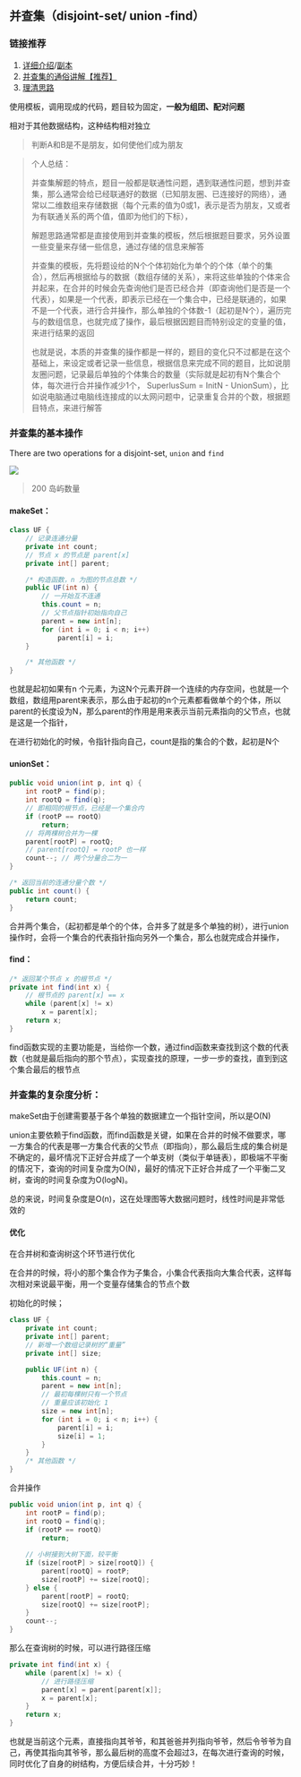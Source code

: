 ## 并查集（disjoint-set/ union -find）

### 链接推荐

1. [详细介绍](https://leetcode-cn.com/problems/friend-circles/solution/union-find-suan-fa-xiang-jie-by-labuladong/)/[副本](https://github.com/yummy-zc/fucking-algorithm/blob/master/%E7%AE%97%E6%B3%95%E6%80%9D%E7%BB%B4%E7%B3%BB%E5%88%97/UnionFind%E7%AE%97%E6%B3%95%E8%AF%A6%E8%A7%A3.md)
2. [并查集的通俗讲解【推荐】](https://github.com/leetcode-pp/91alg-1/issues/71#issuecomment-657518465)
3. [理清思路](https://gitee.com/golong/leetcode/blob/master/thinkings/union-find.md)

使用模板，调用现成的代码，题目较为固定，**一般为组团、配对问题**

相对于其他数据结构，这种结构相对独立

> 判断A和B是不是朋友，如何使他们成为朋友

> 个人总结：
>
> 并查集解题的特点，题目一般都是联通性问题，遇到联通性问题，想到并查集，那么通常会给已经联通好的数据（已知朋友圈、已连接好的网络），通常以二维数组来存储数据（每个元素的值为0或1，表示是否为朋友，又或者为有联通关系的两个值，值即为他们的下标），
>
> 解题思路通常都是直接使用到并查集的模板，然后根据题目要求，另外设置一些变量来存储一些信息，通过存储的信息来解答
>
> 并查集的模板，先将题设给的N个个体初始化为单个的个体（单个的集合），然后再根据给与的数据（数组存储的关系），来将这些单独的个体来合并起来，在合并的时候会先查询他们是否已经合并（即查询他们是否是一个代表），如果是一个代表，即表示已经在一个集合中，已经是联通的，如果不是一个代表，进行合并操作，那么单独的个体数-1（起初是N个），遍历完与的数组信息，也就完成了操作，最后根据因题目而特别设定的变量的值，来进行结果的返回
>
> 也就是说，本质的并查集的操作都是一样的，题目的变化只不过都是在这个基础上，来设定或者记录一些信息，根据信息来完成不同的题目，比如说朋友圈问题，记录最后单独的个体集合的数量（实际就是起初有N个集合个体，每次进行合并操作减少1个， SuperlusSum = InitN - UnionSum），比如说电脑通过电脑线连接成的以太网问题中，记录重复合并的个数，根据题目特点，来进行解答

### 并查集的基本操作

There are two operations for a disjoint-set, `union` and `find`

![](https://cdn.jsdelivr.net/gh/yummy-zc/image-warehouse/images/algorithmimage-20200714213911601.png)

> 200 岛屿数量 

#### makeSet：

```java
class UF {
    // 记录连通分量
    private int count;
    // 节点 x 的节点是 parent[x]
    private int[] parent;

    /* 构造函数，n 为图的节点总数 */
    public UF(int n) {
        // 一开始互不连通
        this.count = n;
        // 父节点指针初始指向自己
        parent = new int[n];
        for (int i = 0; i < n; i++)
            parent[i] = i;
    }

    /* 其他函数 */
}
```

也就是起初如果有n 个元素，为这N个元素开辟一个连续的内存空间，也就是一个数组，数组用parent来表示，那么由于起初的n个元素都看做单个的个体，所以parent的长度设为N，那么parent的作用是用来表示当前元素指向的父节点，也就是这是一个指针，

在进行初始化的时候，令指针指向自己，count是指的集合的个数，起初是N个

#### unionSet：

```java
public void union(int p, int q) {
    int rootP = find(p);
    int rootQ = find(q);
    // 即相同的根节点，已经是一个集合内
    if (rootP == rootQ)
        return;
    // 将两棵树合并为一棵
    parent[rootP] = rootQ;
    // parent[rootQ] = rootP 也一样
    count--; // 两个分量合二为一
}

/* 返回当前的连通分量个数 */
public int count() { 
    return count;
}
```

合并两个集合，（起初都是单个的个体，合并多了就是多个单独的树），进行union操作时，会将一个集合的代表指针指向另外一个集合，那么也就完成合并操作，

#### find：

```java
/* 返回某个节点 x 的根节点 */
private int find(int x) {
    // 根节点的 parent[x] == x
    while (parent[x] != x)
        x = parent[x];
    return x;
}
```

find函数实现的主要功能是，当给你一个数，通过find函数来查找到这个数的代表数（也就是最后指向的那个节点），实现查找的原理，一步一步的查找，直到到这个集合最后的根节点



### 并查集的复杂度分析：

makeSet由于创建需要基于各个单独的数据建立一个指针空间，所以是O(N)

union主要依赖于find函数，而find函数是关键，如果在合并的时候不做要求，哪一方集合的代表是哪一方集合代表的父节点（即指向），那么最后生成的集合树是不确定的，最坏情况下正好合并成了一个单支树（类似于单链表），即极端不平衡的情况下，查询的时间复杂度为O(N)，最好的情况下正好合并成了一个平衡二叉树，查询的时间复杂度为O(logN)。

总的来说，时间复杂度是O(n)，这在处理图等大数据问题时，线性时间是非常低效的

#### 优化

在合并树和查询树这个环节进行优化

在合并的时候，将小的那个集合作为子集合，小集合代表指向大集合代表，这样每次相对来说最平衡，用一个变量存储集合的节点个数

初始化的时候；

```java
class UF {
    private int count;
    private int[] parent;
    // 新增一个数组记录树的“重量”
    private int[] size;

    public UF(int n) {
        this.count = n;
        parent = new int[n];
        // 最初每棵树只有一个节点
        // 重量应该初始化 1
        size = new int[n];
        for (int i = 0; i < n; i++) {
            parent[i] = i;
            size[i] = 1;
        }
    }
    /* 其他函数 */
}
```

合并操作

```java
public void union(int p, int q) {
    int rootP = find(p);
    int rootQ = find(q);
    if (rootP == rootQ)
        return;
    
    // 小树接到大树下面，较平衡
    if (size[rootP] > size[rootQ]) {
        parent[rootQ] = rootP;
        size[rootP] += size[rootQ];
    } else {
        parent[rootP] = rootQ;
        size[rootQ] += size[rootP];
    }
    count--;
}
```

那么在查询树的时候，可以进行路径压缩

```java
private int find(int x) {
    while (parent[x] != x) {
        // 进行路径压缩
        parent[x] = parent[parent[x]];
        x = parent[x];
    }
    return x;
}
```

也就是当前这个元素，直接指向其爷爷，和其爸爸并列指向爷爷，然后令爷爷为自己，再使其指向其爷爷，那么最后树的高度不会超过3，在每次进行查询的时候，同时优化了自身的树结构，方便后续合并，十分巧妙！
